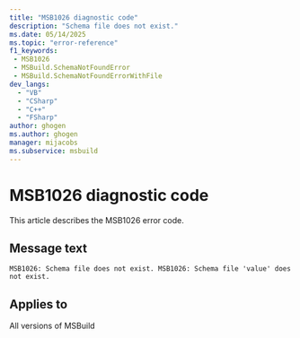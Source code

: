 ```yaml
---
title: "MSB1026 diagnostic code"
description: "Schema file does not exist."
ms.date: 05/14/2025
ms.topic: "error-reference"
f1_keywords:
 - MSB1026
 - MSBuild.SchemaNotFoundError
 - MSBuild.SchemaNotFoundErrorWithFile
dev_langs:
  - "VB"
  - "CSharp"
  - "C++"
  - "FSharp"
author: ghogen
ms.author: ghogen
manager: mijacobs
ms.subservice: msbuild
---
```


# MSB1026 diagnostic code

<!-- :::ErrorDefinitionDescription::: -->
<!-- :::editable-content name="introDescription"::: -->
This article describes the MSB1026 error code.
<!-- :::editable-content-end::: -->

## Message text

`MSB1026: Schema file does not exist.
MSB1026: Schema file 'value' does not exist.`

<!-- :::editable-content name="postOutputDescription"::: -->
<!--
{StrBegin="MSBUILD : error MSB1026: "}UE: This error is shown when the user specifies a schema file using the -validate:<schema> switch, and the file
    does not exist on disk. This message does not need in-line parameters because the exception takes care of displaying the
    invalid arg.
    LOCALIZATION: The prefix "MSBUILD : error MSBxxxx:" should not be localized.

{StrBegin="MSBUILD : error MSB1026: "}UE: This error is printed if the default schema does not exist or in the extremely unlikely event
    that an explicit schema file was passed and existed when the command line parameters were checked but was deleted from disk before this check was made.
    LOCALIZATION: The prefix "MSBUILD : error MSBxxxx:" should not be localized.
-->
<!-- :::editable-content-end::: -->
<!-- :::ErrorDefinitionDescription-end::: -->

## Applies to

All versions of MSBuild

